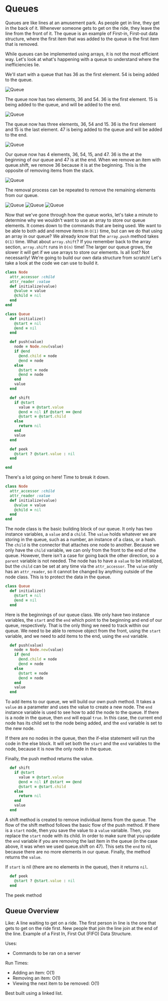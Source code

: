 # Queues

Queues are like lines at an amusement park. As people get in line, they get in the back of it. Whenever someone gets to get on the ride, they leave the line from the front of it. The queue is an example of First-in, First-out data structure, where the first item that was added to the queue is the first item that is removed.

While queues can be implemented using arrays, it is not the most efficient way. Let's look at what's happening with a queue to understand where the inefficiencies lie.

We'll start with a queue that has 36 as the first element. 54 is being added to the queue.

![Queue](http://i.imgur.com/MWq6u6b.png)

The queue now has two elements, 36 and 54. 36 is the first element. 15 is being added to the queue, and will be added to the end.

![Queue](http://i.imgur.com/G2eeS0i.png)

The queue now has three elements, 36, 54 and 15. 36 is the first element and 15 is the last element. 47 is being added to the queue and will be added to the end.

![Queue](http://i.imgur.com/VxFnjuK.png)

Our queue now has 4 elements, 36, 54, 15, and 47. 36 is the at the beginning of our queue and 47 is at the end. When we remove an item with queue.shift, we remove 36 because it is at the beginning. This is the opposite of removing items from the stack.

![Queue](http://i.imgur.com/kxo1sdH.png)

The removal process can be repeated to remove the remaining elements from our queue.

![Queue](http://i.imgur.com/Y5jO22Q.png)
![Queue](http://i.imgur.com/pzlNM95.png)
![Queue](http://i.imgur.com/al7TAfr.png)

Now that we've gone through how the queue works, let's take a minute to determine why we wouldn't want to use an array to store our queue elements. It comes down to the commands that are being used. We want to be able to both add and remove items in `O(1)` time, but can we do that using an array in our queue? We already know that the `array.push` method takes `O(1)` time. What about `array.shift`? If you remember back to the array section, `array.shift` runs in `O(n)` time! The larger our queue grows, the slower it will get if we use arrays to store our elements. Is all lost? Not necessarily! We're going to build our own data structure from scratch!  Let's take a look at the code we can use to build it.

```ruby
class Node
  attr_accessor :child
  attr_reader :value
  def initialize(value)
    @value = value
    @child = nil
  end
end

class Queue
  def initialize()
    @start = nil
    @end = nil
  end

  def push(value)
    node = Node.new(value)
    if @end
      @end.child = node
      @end = node
    else
      @start = node
      @end = node
    end
    value
  end

  def shift
    if @start
      value = @start.value
      @end = nil if @start == @end
      @start = @start.child
    else
      return nil
    end
    value
  end

  def peek
    @start ? @start.value : nil
  end

end
```

There's a lot going on here! Time to break it down.

```ruby
class Node
  attr_accessor :child
  attr_reader :value
  def initialize(value)
    @value = value
    @child = nil
  end
end
```

The node class is the basic building block of our queue. It only has two instance variables, a `value` and a `child`. The `value` holds whatever we are storing in the queue, such as a number, an instance of a class, or a hash. The `child` is the connector that attaches one node to another. Because we only have the `child` variable, we can only from the front to the end of the queue. However, there isn't a case for going back the other direction, so a `parent` variable is not needed. The node has to have a `value` to be initialized, but the `child` can be set at any time via the `attr_accessor`. The `value` only has an `attr_reader`, so it cannot be changed by anything outside of the node class. This is to protect the data in the queue.

```ruby
class Queue
  def initialize()
    @start = nil
    @end = nil
  end
```

Here is the beginnings of our queue class. We only have two instance variables, the `start` and the `end` which point to the beginning and end of our queue, respectively. That is the only thing we need to track within our queue. We need to be able to remove object from the front, using the `start` variable, and we need to add items to the end, using the `end` variable.

```ruby
  def push(value)
    node = Node.new(value)
    if @end
      @end.child = node
      @end = node
    else
      @start = node
      @end = node
    end
    value
  end
```

To add items to our queue, we will build our own push method. It takes a `value` as a parameter and uses the value to create a new node. The `end` instance variable is used to see how to add the node to the queue. If there is a node in the queue, then `end` will equal `true`. In this case, the current end node has its child set to the node being added, and the `end` variable is set to the new node.

If there are no nodes in the queue, then the if-else statement will run the code in the else block. It will set both the `start` and the `end` variables to the node, because it is now the only node in the queue.

Finally, the push method returns the value.

```ruby
  def shift
    if @start
      value = @start.value
      @end = nil if @start == @end
      @start = @start.child
    else
      return nil
    end
    value
  end
```

A shift method is created to remove individual items from the queue. The flow of the shift method follows the basic flow of the push method. If there is a `start` node, then you save the value to a `value` variable. Then, you replace the `start` node with its child. In order to make sure that you update the `end` variable if you are removing the last item in the queue (in the case above, it was when we used queue.shift on 47). This sets the `end` to nil, because there are no more elements in our queue. Finally, the method returns the `value`.

If `start` is nil (there are no elements in the queue), then it returns `nil`.

```ruby
  def peek
    @start ? @start.value : nil
  end
  ```

  The peek method

## Queue Overview

Like: A line waiting to get on a ride. The first person in line is the one that gets to get on the ride first. New people that join the line join at the end of the line. Example of a First In, First Out (FIFO) Data Structure.

Uses:
* Commands to be ran on a server

Run Times:
* Adding an item: O(1)
* Removing an item: O(1)
* Viewing the next item to be removed: O(1)

Best built using a linked list.
